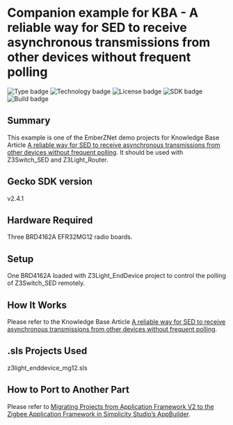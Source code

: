 # Companion example for KBA - A reliable way for SED to receive asynchronous transmissions from other devices without frequent polling

![Type badge](https://img.shields.io/badge/dynamic/json?url=https://raw.githubusercontent.com/SiliconLabs/application_examples_ci/master/zigbee_applications/Z3Light_EndDevice_common.json&label=Type&query=type&color=green)
![Technology badge](https://img.shields.io/badge/dynamic/json?url=https://raw.githubusercontent.com/SiliconLabs/application_examples_ci/master/zigbee_applications/Z3Light_EndDevice_common.json&label=Technology&query=technology&color=green)
![License badge](https://img.shields.io/badge/dynamic/json?url=https://raw.githubusercontent.com/SiliconLabs/application_examples_ci/master/zigbee_applications/Z3Light_EndDevice_common.json&label=License&query=license&color=green)
![SDK badge](https://img.shields.io/badge/dynamic/json?url=https://raw.githubusercontent.com/SiliconLabs/application_examples_ci/master/zigbee_applications/Z3Light_EndDevice_common.json&label=SDK&query=sdk&color=green)
![Build badge](https://img.shields.io/endpoint?url=https://raw.githubusercontent.com/SiliconLabs/application_examples_ci/master/zigbee_applications/Z3Light_EndDevice_build_status.json)

## Summary ##

This example is one of the EmberZNet demo projects for Knowledge Base Article [A reliable way for SED to receive asynchronous transmissions from other devices without frequent polling](https://www.silabs.com/community/wireless/zigbee-and-thread/knowledge-base.entry.html/2018/11/29/a_reliable_way_fors-OTah). It should be used with Z3Switch_SED and Z3Light_Router.

## Gecko SDK version ##

v2.4.1

## Hardware Required ##

Three BRD4162A EFR32MG12 radio boards.

## Setup ##

One BRD4162A loaded with Z3Light_EndDevice project to control the polling of Z3Switch_SED remotely.

## How It Works ##

Please refer to the Knowledge Base Article [A reliable way for SED to receive asynchronous transmissions from other devices without frequent polling](https://www.silabs.com/community/wireless/zigbee-and-thread/knowledge-base.entry.html/2018/11/29/a_reliable_way_fors-OTah).

## .sls Projects Used ##

z3light_enddevice_mg12.sls

## How to Port to Another Part ##

Please refer to [Migrating Projects from Application Framework V2 to the Zigbee Application Framework in Simplicity Studio’s AppBuilder](https://www.silabs.com/community/wireless/zigbee-and-thread/knowledge-base.entry.html/2019/05/30/migrating_projectsf-AsOr).